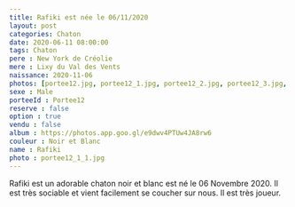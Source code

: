 ```yaml
---
title: Rafiki est née le 06/11/2020
layout: post
categories: Chaton
date: 2020-06-11 08:00:00
tags: Chaton
pere : New York de Créolie
mere : Lixy du Val des Vents
naissance: 2020-11-06
photos: [portee12.jpg, portee12_1.jpg, portee12_2.jpg, portee12_3.jpg, portee12_4.jpg]
sexe : Male
porteeId : Portee12
reserve : false
option : true
vendu : false
album : https://photos.app.goo.gl/e9dwv4PTUw4JA8rw6
couleur : Noir et Blanc
name : Rafiki
photo : portee12_1_1.jpg
---
```


Rafiki est un adorable chaton noir et blanc est né le 06 Novembre 2020. Il est très sociable et vient facilement se coucher sur nous. Il est très joueur.
